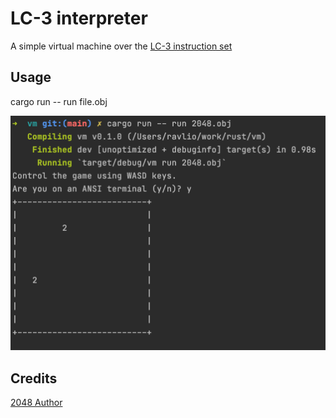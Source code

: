 # LC-3 interpreter

A simple virtual machine over the [LC-3 instruction set](https://justinmeiners.github.io/lc3-vm/supplies/lc3-isa.pdf)

## Usage 
cargo run -- run file.obj

![2048](img/2048.png)

## Credits

[2048 Author](https://github.com/rpendleton/lc3-2048)